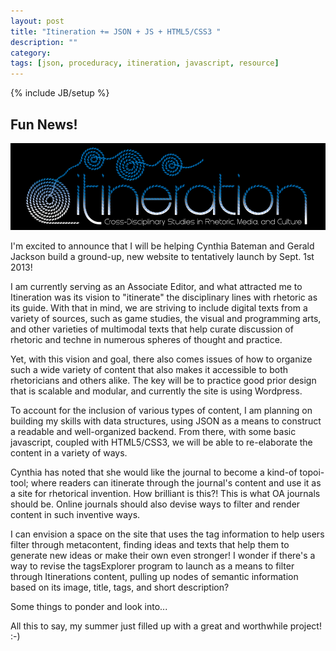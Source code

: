 ```yaml
---
layout: post
title: "Itineration += JSON + JS + HTML5/CSS3 "
description: ""
category: 
tags: [json, proceduracy, itineration, javascript, resource]
---
```

{% include JB/setup %}

## Fun News!

<img src="/assets/img/itineration-logo.png" alt="itineration.org" width="600px" />

I'm excited to announce that I will be helping Cynthia Bateman and Gerald Jackson build a ground-up, new website to tentatively launch by Sept. 1st 2013!

I am currently serving as an Associate Editor, and what attracted me to Itineration was its vision to "itinerate" the disciplinary lines with rhetoric as its guide. With that in mind, we are striving to include digital texts from a variety of sources, such as game studies, the visual and programming arts, and other varieties of multimodal texts that help curate discussion of rhetoric and techne in numerous spheres of thought and practice.

Yet, with this vision and goal, there also comes issues of how to organize such a wide variety of content that also makes it accessible to both rhetoricians and others alike. The key will be to practice good prior design that is scalable and modular, and currently the site is using Wordpress.

To account for the inclusion of various types of content, I am planning on building my skills with data structures, using JSON as a means to construct a readable and well-organized backend. From there, with some basic javascript, coupled with HTML5/CSS3, we will be able to re-elaborate the content in a variety of ways.

Cynthia has noted that she would like the journal to become a kind-of topoi-tool; where readers can itinerate through the journal's content and use it as a site for rhetorical invention. How brilliant is this?! This is what OA journals should be. Online journals should also devise ways to filter and render content in such inventive ways. 

I can envision a space on the site that uses the tag information to help users filter through metacontent, finding ideas and texts that help them to generate new ideas or make their own even stronger! I wonder if there's a way to revise the tagsExplorer program to launch as a means to filter through Itinerations content, pulling up nodes of semantic information based on its image, title, tags, and short description?

Some things to ponder and look into...

All this to say, my summer just filled up with a great and worthwhile project! :-)
